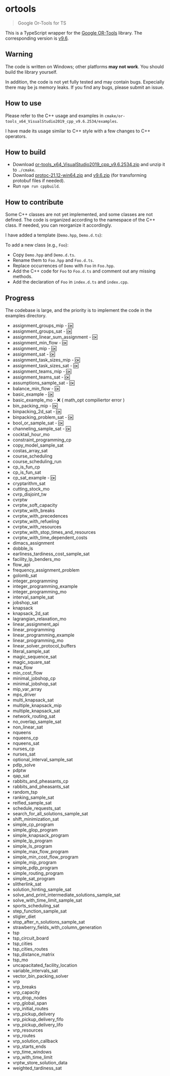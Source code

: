 # ortools

> Google Or-Tools for TS

This is a TypeScript wrapper for the [Google OR-Tools](https://github.com/google/or-tools) library.
The corresponding version is [v9.6](https://github.com/google/or-tools/releases/tag/v9.6).

## Warning

The code is written on Windows; other platforms **may not work**.
You should build the library yourself.

In addition, the code is not yet fully tested and may contain bugs. Expecially there may be js memory leaks.
If you find any bugs, please submit an issue.

## How to use

Please refer to the C++ usage and examples in `cmake/or-tools_x64_VisualStudio2019_cpp_v9.6.2534/examples`.

I have made its usage similar to C++ style with a few changes to C++ operators.

## How to build

- Download [or-tools_x64_VisualStudio2019_cpp_v9.6.2534.zip](https://github.com/google/or-tools/releases/download/v9.6/or-tools_x64_VisualStudio2019_cpp_v9.6.2534.zip) and unzip it to `./cmake`.
- Download [protoc-21.12-win64.zip](https://github.com/protocolbuffers/protobuf/releases/download/v21.12/protoc-21.12-win64.zip) and [v9.6.zip](https://github.com/google/or-tools/archive/refs/tags/v9.6.zip) (for transforming protobuf files if needed).
- Run `npm run cppbuild`.

## How to contribute

Some C++ classes are not yet implemented, and some classes are not defined. The code is organized according to the namespace of the C++ class. If needed, you can reorganize it accordingly.

I have added a template (`Demo.hpp`, `Demo.d.ts`):

To add a new class (e.g., `Foo`):

- Copy `Demo.hpp` and `Demo.d.ts`.
- Rename them to `Foo.hpp` and `Foo.d.ts`.
- Replace occurrences of `Demo` with `Foo` in `Foo.hpp`.
- Add the C++ code for `Foo` to `Foo.d.ts` and comment out any missing methods.
- Add the declaration of `Foo` in `index.d.ts` and `index.cpp`.

## Progress

The codebase is large, and the priority is to implement the code in the examples directory.

- assignment_groups_mip - 🆗
- assignment_groups_sat - 🆗
- assignment_linear_sum_assignment - 🆗
- assignment_min_flow - 🆗
- assignment_mip - 🆗
- assignment_sat - 🆗
- assignment_task_sizes_mip - 🆗
- assignment_task_sizes_sat - 🆗
- assignment_teams_mip - 🆗
- assignment_teams_sat - 🆗
- assumptions_sample_sat - 🆗
- balance_min_flow - 🆗
- basic_example - 🆗
- basic_example_mo - ❌ ( math_opt compiliertor error )
- bin_packing_mip - 🆗
- binpacking_2d_sat - 🆗
- binpacking_problem_sat - 🆗
- bool_or_sample_sat - 🆗
- channeling_sample_sat - 🆗
- cocktail_hour_mo
- constraint_programming_cp
- copy_model_sample_sat
- costas_array_sat
- course_scheduling
- course_scheduling_run
- cp_is_fun_cp
- cp_is_fun_sat
- cp_sat_example - 🆗
- cryptarithm_sat
- cutting_stock_mo
- cvrp_disjoint_tw
- cvrptw
- cvrptw_soft_capacity
- cvrptw_with_breaks
- cvrptw_with_precedences
- cvrptw_with_refueling
- cvrptw_with_resources
- cvrptw_with_stop_times_and_resources
- cvrptw_with_time_dependent_costs
- dimacs_assignment
- dobble_ls
- earliness_tardiness_cost_sample_sat
- facility_lp_benders_mo
- flow_api
- frequency_assignment_problem
- golomb_sat
- integer_programming
- integer_programming_example
- integer_programming_mo
- interval_sample_sat
- jobshop_sat
- knapsack
- knapsack_2d_sat
- lagrangian_relaxation_mo
- linear_assignment_api
- linear_programming
- linear_programming_example
- linear_programming_mo
- linear_solver_protocol_buffers
- literal_sample_sat
- magic_sequence_sat
- magic_square_sat
- max_flow
- min_cost_flow
- minimal_jobshop_cp
- minimal_jobshop_sat
- mip_var_array
- mps_driver
- multi_knapsack_sat
- multiple_knapsack_mip
- multiple_knapsack_sat
- network_routing_sat
- no_overlap_sample_sat
- non_linear_sat
- nqueens
- nqueens_cp
- nqueens_sat
- nurses_cp
- nurses_sat
- optional_interval_sample_sat
- pdlp_solve
- pdptw
- qap_sat
- rabbits_and_pheasants_cp
- rabbits_and_pheasants_sat
- random_tsp
- ranking_sample_sat
- reified_sample_sat
- schedule_requests_sat
- search_for_all_solutions_sample_sat
- shift_minimization_sat
- simple_cp_program
- simple_glop_program
- simple_knapsack_program
- simple_lp_program
- simple_ls_program
- simple_max_flow_program
- simple_min_cost_flow_program
- simple_mip_program
- simple_pdlp_program
- simple_routing_program
- simple_sat_program
- slitherlink_sat
- solution_hinting_sample_sat
- solve_and_print_intermediate_solutions_sample_sat
- solve_with_time_limit_sample_sat
- sports_scheduling_sat
- step_function_sample_sat
- stigler_diet
- stop_after_n_solutions_sample_sat
- strawberry_fields_with_column_generation
- tsp
- tsp_circuit_board
- tsp_cities
- tsp_cities_routes
- tsp_distance_matrix
- tsp_mo
- uncapacitated_facility_location
- variable_intervals_sat
- vector_bin_packing_solver
- vrp
- vrp_breaks
- vrp_capacity
- vrp_drop_nodes
- vrp_global_span
- vrp_initial_routes
- vrp_pickup_delivery
- vrp_pickup_delivery_fifo
- vrp_pickup_delivery_lifo
- vrp_resources
- vrp_routes
- vrp_solution_callback
- vrp_starts_ends
- vrp_time_windows
- vrp_with_time_limit
- vrptw_store_solution_data
- weighted_tardiness_sat
